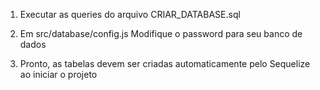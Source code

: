 1. Executar as queries do arquivo CRIAR_DATABASE.sql


2. Em src/database/config.js
Modifique o password para seu banco de dados

3. Pronto, as tabelas devem ser criadas automaticamente pelo Sequelize ao iniciar o projeto